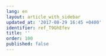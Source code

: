 ```yaml
---
lang: en
layout: article_with_sidebar
updated_at: '2017-08-29 16:45 +0400'
identifier: ref_T9GhEfev
title: ''
order: 100
published: false
---
```

## 
